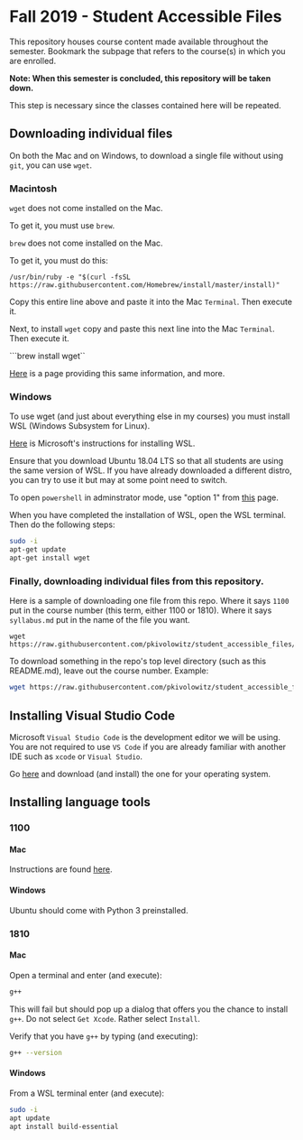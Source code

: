 # Fall 2019 - Student Accessible Files

This repository houses course content made available throughout the semester. Bookmark the subpage that refers to the course(s) in which you are enrolled.

**Note: When this semester is concluded, this repository will be taken down.**

This step is necessary since the classes contained here will be repeated.

## Downloading individual files

On both the Mac and on Windows, to download a single file without using ```git```, you can use ```wget```.

### Macintosh

```wget``` does not come installed on the Mac. 

To get it, you must use ```brew```. 

```brew``` does not come installed on the Mac.

To get it, you must do this:

```text
/usr/bin/ruby -e "$(curl -fsSL https://raw.githubusercontent.com/Homebrew/install/master/install)"
```

Copy this entire line above and paste it into the Mac ```Terminal```. Then execute it.

Next, to install ```wget``` copy and paste this next line into the Mac ```Terminal```. Then execute it.

```brew install wget``

[Here](https://www.maketecheasier.com/install-wget-mac/) is a page providing this same information, and more.

### Windows

To use wget (and just about everything else in my courses) you must install WSL (Windows Subsystem for Linux).

[Here](https://docs.microsoft.com/en-us/windows/wsl/install-win10) is Microsoft's instructions for installing WSL.

Ensure that you download Ubuntu 18.04 LTS so that all students are using the same version of WSL. If you have already downloaded a different distro, you can try to use it but may at some point need to switch.

To open ```powershell``` in adminstrator mode, use "option 1" from [this](https://www.tenforums.com/tutorials/25721-open-elevated-windows-powershell-windows-10-a.html) page.

When you have completed the installation of WSL, open the WSL terminal. Then do the following steps:

```bash
sudo -i
apt-get update
apt-get install wget
```

### Finally, downloading individual files from this repository.

Here is a sample of downloading one file from this repo. Where it says ```1100``` put in the course number (this term, either 1100 or 1810). Where it says ```syllabus.md``` put in the name of the file you want.

```text
wget https://raw.githubusercontent.com/pkivolowitz/student_accessible_files/master/1100/syllabus.md
```

To download something in the repo's top level directory (such as this README.md), leave out the course number. Example:

```bash
wget https://raw.githubusercontent.com/pkivolowitz/student_accessible_files/master/README.md
```

## Installing Visual Studio Code

Microsoft ```Visual Studio Code``` is the development editor we will be using. You are not required to use ```VS Code``` if you are already familiar with another IDE such as ```xcode``` or ```Visual Studio```. 

Go [here](https://code.visualstudio.com/download) and download (and install) the one for your operating system.

## Installing language tools

### 1100

#### Mac

Instructions are found [here](https://docs.python-guide.org/starting/install3/osx/).

#### Windows

Ubuntu should come with Python 3 preinstalled.

### 1810

#### Mac

Open a terminal and enter (and execute):

```bash
g++
```

This will fail but should pop up a dialog that offers you the chance to install ```g++```. Do not select ```Get Xcode```. Rather select ```Install```.

Verify that you have ```g++``` by typing (and executing):

```bash
g++ --version
```

#### Windows

From a WSL terminal enter (and execute):

```bash
sudo -i
apt update
apt install build-essential
```


